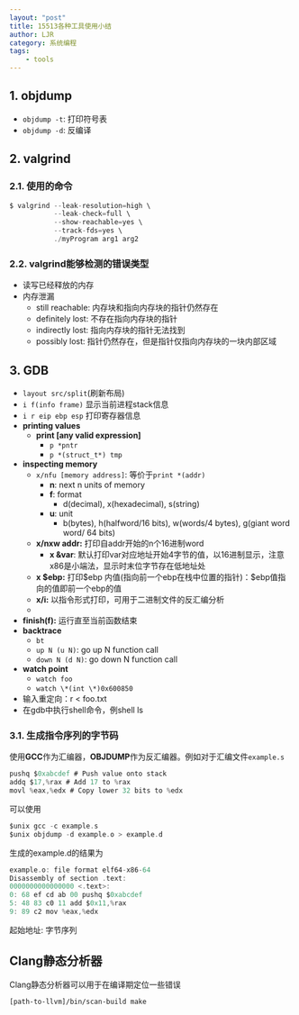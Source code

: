 ```yaml
---
layout: "post"
title: 15513各种工具使用小结
author: LJR
category: 系统编程
tags:
    - tools
---
```


## 1. objdump

+ `objdump -t`: 打印符号表
+ `objdump -d`: 反编译

## 2. valgrind

### 2.1. 使用的命令

```c
$ valgrind --leak-resolution=high \
           --leak-check=full \
           --show-reachable=yes \
           --track-fds=yes \
           ./myProgram arg1 arg2
```

### 2.2. valgrind能够检测的错误类型

+ 读写已经释放的内存
+ 内存泄漏
  + still reachable: 内存块和指向内存块的指针仍然存在
  + definitely lost: 不存在指向内存块的指针
  + indirectly lost: 指向内存块的指针无法找到
  + possibly lost: 指针仍然存在，但是指针仅指向内存块的一块内部区域

## 3. GDB

+ `layout src/split`(刷新布局)
+ `i f(info frame)` 显示当前进程stack信息
+ `i r eip ebp esp` 打印寄存器信息
+ **printing values**
  + **print [any valid expression]**
    + `p *pntr`
    + `p *(struct_t*) tmp`
+ **inspecting memory**
  + `x/nfu [memory address]`: 等价于`print *(addr)`
    + **n**: next n units of memory
    + **f**: format
      + d(decimal), x(hexadecimal), s(string)
    + **u**: unit
      + b(bytes), h(halfword/16 bits), w(words/4 bytes), g(giant word word/ 64 bits)
  + **x/nxw addr:** 打印自addr开始的n个16进制word
    + **x &var**: 默认打印var对应地址开始4字节的值，以16进制显示，注意x86是小端法，显示时末位字节存在低地址处
  + **x \$ebp:** 打印\$ebp 内值(指向前一个ebp在栈中位置的指针)：$ebp值指向的值即前一个ebp的值
  + **x/i:** 以指令形式打印，可用于二进制文件的反汇编分析
  + 
+ **finish(f):** 运行直至当前函数结束
+ **backtrace**
  + `bt`
  + `up N (u N)`: go up N function call
  + `down N (d N)`: go down N function call
+ **watch point**
  + `watch foo`
  + `watch \*(int \*)0x600850`
+ 输入重定向：r < foo.txt
+ 在gdb中执行shell命令，例shell ls


### 3.1. 生成指令序列的字节码

使用**GCC**作为汇编器，**OBJDUMP**作为反汇编器。例如对于汇编文件`example.s`

```c
pushq $0xabcdef # Push value onto stack
addq $17,%rax # Add 17 to %rax
movl %eax,%edx # Copy lower 32 bits to %edx
```

可以使用

```c
$unix gcc -c example.s
$unix objdump -d example.o > example.d
```

生成的example.d的结果为

```c
example.o: file format elf64-x86-64
Disassembly of section .text:
0000000000000000 <.text>:
0: 68 ef cd ab 00 pushq $0xabcdef
5: 48 83 c0 11 add $0x11,%rax
9: 89 c2 mov %eax,%edx
```

起始地址: 字节序列

## Clang静态分析器

Clang静态分析器可以用于在编译期定位一些错误

`[path-to-llvm]/bin/scan-build make`
